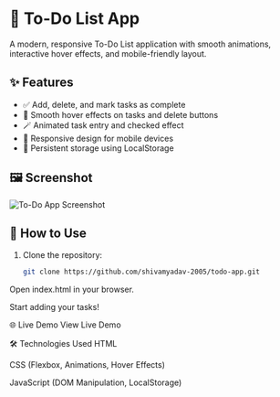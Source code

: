 # 📝 To-Do List App

A modern, responsive To-Do List application with smooth animations, interactive hover effects, and mobile-friendly layout.

## ✨ Features
- ✅ Add, delete, and mark tasks as complete
- 🎨 Smooth hover effects on tasks and delete buttons
- 🪄 Animated task entry and checked effect
- 📱 Responsive design for mobile devices
- 💾 Persistent storage using LocalStorage

## 🖼 Screenshot
![To-Do App Screenshot](images/todo-screenshot.png)

## 🚀 How to Use
1. Clone the repository:
   ```bash
   git clone https://github.com/shivamyadav-2005/todo-app.git
Open index.html in your browser.

Start adding your tasks!

🌐 Live Demo
View Live Demo

🛠 Technologies Used
HTML

CSS (Flexbox, Animations, Hover Effects)

JavaScript (DOM Manipulation, LocalStorage)
